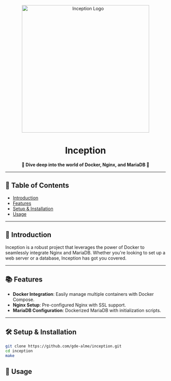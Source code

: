<p align="center">
  <img src="https://media.makeameme.org/created/the-simulation-environment.jpg" alt="Inception Logo" width="400">
</p>

<h1 align="center">Inception</h1>

<p align="center">
  <strong>🚀 Dive deep into the world of Docker, Nginx, and MariaDB 🚀</strong>
</p>

---

## 📖 Table of Contents

- [Introduction](#-introduction)
- [Features](#-features)
- [Setup & Installation](#-setup--installation)
- [Usage](#-usage)

---

##  📢  Introduction

Inception is a robust project that leverages the power of Docker to seamlessly integrate Nginx and MariaDB. Whether you're looking to set up a web server or a database, Inception has got you covered.

---

## 📚  Features

- **Docker Integration**: Easily manage multiple containers with Docker Compose.
- **Nginx Setup**: Pre-configured Nginx with SSL support.
- **MariaDB Configuration**: Dockerized MariaDB with initialization scripts.

---

## 🛠  Setup & Installation

   ```bash
   git clone https://github.com/gde-alme/inception.git
   cd inception 
   make
   ```

## 🧪  Usage
